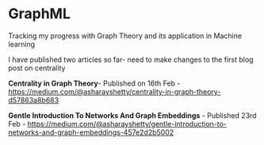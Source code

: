 # GraphML
Tracking my progress with Graph Theory and its application in Machine learning

I have published two articles so far- need to make changes to the first blog post on centrality

**Centrality in Graph Theory**- Published on 16th Feb - https://medium.com/@asharayshetty/centrality-in-graph-theory-d57863a8b683

**Gentle Introduction To Networks And Graph Embeddings** - Published 23rd Feb - https://medium.com/@asharayshetty/gentle-introduction-to-networks-and-graph-embeddings-457e2d2b5002

